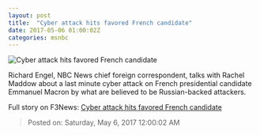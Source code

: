 ```yaml
---
layout: post
title:  "Cyber attack hits favored French candidate"
date: 2017-05-06 01:00:02Z
categories: msnbc
---
```


![Cyber attack hits favored French candidate](http://media1.s-nbcnews.com/j/MSNBC/Components/Video/201705/2017-05-06T01-04-26-666Z--1280x720.video_1067x600.jpg)

Richard Engel, NBC News chief foreign correspondent, talks with Rachel Maddow about a last minute cyber attack on French presidential candidate Emmanuel Macron by what are believed to be Russian-backed attackers.


Full story on F3News: [Cyber attack hits favored French candidate](http://www.f3nws.com/n/PcRVh)

> Posted on: Saturday, May 6, 2017 12:00:02 AM
